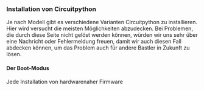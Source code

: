 ### Installation von Circuitpython

Je nach Modell gibt es verschiedene Varianten Circuitpython zu installieren. Hier wird versucht die meisten Möglichkeiten abzudecken. Bei Problemen, die durch diese Seite nicht gelöst werden können, würden wir uns sehr über eine Nachricht oder Fehlermeldung freuen, damit wir auch diesen Fall abdecken können, um das Problem auch für andere Bastler in Zukunft zu lösen. 



#### Der Boot-Modus

Jede Installation von hardwarenaher Firmware
